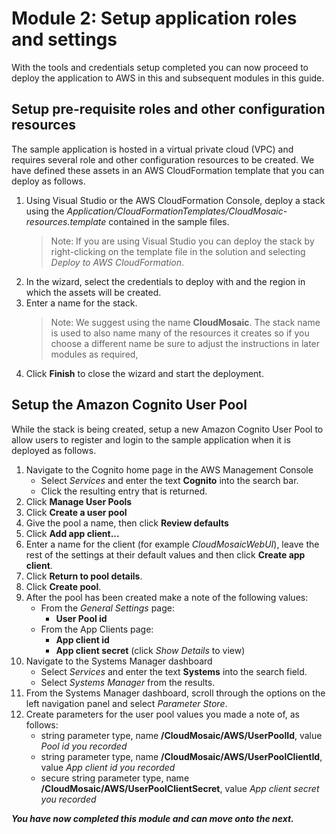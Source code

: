 # Module 2: Setup application roles and settings

With the tools and credentials setup completed you can now proceed to deploy the application to AWS in this and subsequent modules in this guide.


## Setup pre-requisite roles and other configuration resources

The sample application is hosted in a virtual private cloud (VPC) and requires several role and other configuration resources to be created. We have defined these assets in an AWS CloudFormation template that you can deploy as follows.

1. Using Visual Studio or the AWS CloudFormation Console, deploy a stack using the *Application/CloudFormationTemplates/CloudMosaic-resources.template* contained in the sample files.
    > Note: If you are using Visual Studio you can deploy the stack by right-clicking on the template file in the solution and selecting *Deploy to AWS CloudFormation*.
1. In the wizard, select the credentials to deploy with and the region in which the assets will be created.
1. Enter a name for the stack.
    > Note: We suggest using the name **CloudMosaic**. The stack name is used to also name many of the resources it creates so if you choose a different name be sure to adjust the instructions in later modules as required,
1. Click **Finish** to close the wizard and start the deployment.

## Setup the Amazon Cognito User Pool

While the stack is being created, setup a new Amazon Cognito User Pool to allow users to register and login to the sample application when it is deployed as follows.

1. Navigate to the Cognito home page in the AWS Management Console
    * Select *Services* and enter the text **Cognito** into the search bar.
    * Click the resulting entry that is returned.
1. Click **Manage User Pools**
1. Click **Create a user pool**
1. Give the pool a name, then click **Review defaults**
1. Click **Add app client...**
1. Enter a name for the client (for example *CloudMosaicWebUI*), leave the rest of the settings at their default values and then click **Create app client**.
1. Click **Return to pool details**.
1. Click **Create pool**.
1. After the pool has been created make a note of the following values:
    * From the *General Settings* page:
        * **User Pool id**
    * From the App Clients page:
        * **App client id**
        * **App client secret** (click *Show Details* to view)
1. Navigate to the Systems Manager dashboard
    * Select *Services* and enter the text **Systems** into the search field.
    * Select *Systems Manager* from the results.
1. From the Systems Manager dashboard, scroll through the options on the left navigation panel and select *Parameter Store*.
1. Create parameters for the user pool values you made a note of, as follows:
    * string parameter type, name **/CloudMosaic/AWS/UserPoolId**, value *Pool id you recorded*
    * string parameter type, name **/CloudMosaic/AWS/UserPoolClientId**, value *App client id you recorded*
    * secure string parameter type, name **/CloudMosaic/AWS/UserPoolClientSecret**, value *App client secret you recorded*

***You have now completed this module and can move onto the next.***
